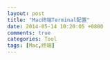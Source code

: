 ```yaml
---
layout: post
title: "Mac终端Terminal配置"
date: 2014-05-14 10:20:05 +0800
comments: true
categories: Tool
tags: [Mac,终端]
---
```

<!--more-->